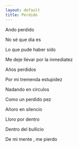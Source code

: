 ```yaml
---
layout: default
title: Perdido
---
```




Ando perdido

No sé que dia es

Lo que pude haber sido

Me deje llevar por la inmediatez

  

Años perdidos

Por mi tremenda estupidez

Nadando en circulos

Como un perdido pez

  

Añoro en silencio

Lloro por dentro

Dentro del bullicio

De mi mente , me pierdo
